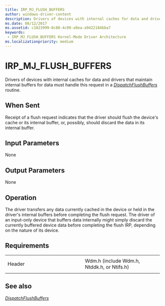 ```yaml
---
title: IRP_MJ_FLUSH_BUFFERS
author: windows-driver-content
description: Drivers of devices with internal caches for data and drivers that maintain internal buffers for data must handle this request in a DispatchFlushBuffers routine.
ms.date: 08/12/2017
ms.assetid: c1023999-0c80-4c09-a9ea-a9422184bba7
keywords:
 - IRP_MJ_FLUSH_BUFFERS Kernel-Mode Driver Architecture
ms.localizationpriority: medium
---
```


# IRP\_MJ\_FLUSH\_BUFFERS


Drivers of devices with internal caches for data and drivers that maintain internal buffers for data must handle this request in a [*DispatchFlushBuffers*](https://msdn.microsoft.com/library/windows/hardware/ff543314) routine.

When Sent
---------

Receipt of a flush request indicates that the driver should flush the device's cache or its internal buffer, or, possibly, should discard the data in its internal buffer.

## Input Parameters


None

## Output Parameters


None

Operation
---------

The driver transfers any data currently cached in the device or held in the driver's internal buffers before completing the flush request. The driver of an input-only device that buffers data internally might simply discard the currently buffered device data before completing the flush IRP, depending on the nature of its device.

Requirements
------------

<table>
<colgroup>
<col width="50%" />
<col width="50%" />
</colgroup>
<tbody>
<tr class="odd">
<td><p>Header</p></td>
<td>Wdm.h (include Wdm.h, Ntddk.h, or Ntifs.h)</td>
</tr>
</tbody>
</table>

## See also


[*DispatchFlushBuffers*](https://msdn.microsoft.com/library/windows/hardware/ff543314)

 

 




